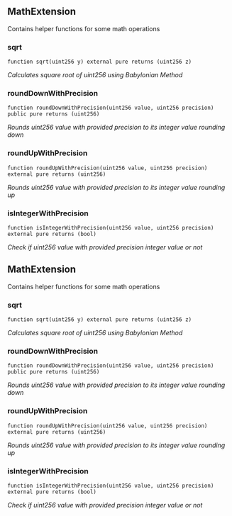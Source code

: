 ## MathExtension


Contains helper functions for some math operations





### sqrt

```solidity
function sqrt(uint256 y) external pure returns (uint256 z)
```



_Calculates square root of uint256 using Babylonian Method_




### roundDownWithPrecision

```solidity
function roundDownWithPrecision(uint256 value, uint256 precision) public pure returns (uint256)
```



_Rounds uint256 value with provided precision to its integer value rounding down_




### roundUpWithPrecision

```solidity
function roundUpWithPrecision(uint256 value, uint256 precision) external pure returns (uint256)
```



_Rounds uint256 value with provided precision to its integer value rounding up_




### isIntegerWithPrecision

```solidity
function isIntegerWithPrecision(uint256 value, uint256 precision) external pure returns (bool)
```



_Check if uint256 value with provided precision integer value or not_




## MathExtension


Contains helper functions for some math operations





### sqrt

```solidity
function sqrt(uint256 y) external pure returns (uint256 z)
```



_Calculates square root of uint256 using Babylonian Method_




### roundDownWithPrecision

```solidity
function roundDownWithPrecision(uint256 value, uint256 precision) public pure returns (uint256)
```



_Rounds uint256 value with provided precision to its integer value rounding down_




### roundUpWithPrecision

```solidity
function roundUpWithPrecision(uint256 value, uint256 precision) external pure returns (uint256)
```



_Rounds uint256 value with provided precision to its integer value rounding up_




### isIntegerWithPrecision

```solidity
function isIntegerWithPrecision(uint256 value, uint256 precision) external pure returns (bool)
```



_Check if uint256 value with provided precision integer value or not_




